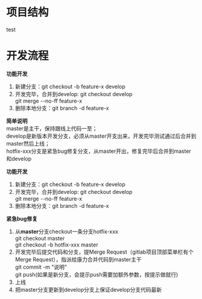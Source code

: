 # 项目结构
test





# 开发流程
**功能开发**  
1. 新建分支：git checkout -b feature-x develop  
2. 开发完毕，合并到develop: 
    git checkout develop  
    git merge --no-ff feature-x   
3. 删除本地分支：git branch -d feature-x  

**简单说明**  
master是主干，保持跟线上代码一至；  
develop是新版本开发分支，必须从master开支出来，开发完毕测试通过后合并到master然后上线；  
hotfix-xxx分支是紧急bug修复分支，从master开出，修复完毕后合并到master和develop  

**功能开发**  
1. 新建分支：git checkout -b feature-x develop
2. 开发完毕，合并到develop: 
    git checkout develop  
    git merge --no-ff feature-x   
3. 删除本地分支：git branch -d feature-x  

**紧急bug修复**  
1. 从**master**分支checkout一条分支hotfix-xxx  
    git checkout master  
    git checkout -b hotfix-xxx master  
2. 开发完毕后提交代码和分支，提Merge Request（gitlab项目顶部菜单栏有个Merge Request），指派给康力合并代码到master主干  
    git commit -m "说明"  
    git push(如果是新分支，会提示push需要加额外参数，按提示做就行)  
3. 上线    
4. 把master分支更新到develop分支上保证develop分支代码最新  

